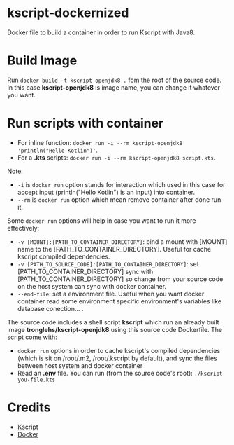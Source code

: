 # kscript-dockernized
Docker file to build a container in order to run Kscript with Java8.

# Build Image
Run `docker build -t kscript-openjdk8 .` fom the root of the source code. In this case **kscript-openjdk8** is image name, you can change it whatever you want.

# Run scripts with container
- For inline function: `docker run -i --rm kscript-openjdk8 'println("Hello Kotlin")'`.
- For a **.kts** scripts: `docker run -i --rm kscript-openjdk8 script.kts`.

Note: 
- `-i` is `docker run` option stands for interaction which used in this case for accept input (println("Hello Kotlin") is an input) into container.
- `--rm` is `docker run` option which mean remove container after done run it.
      
Some `docker run` options will help in case you want to run it more effectively: 
- `-v [MOUNT]:[PATH_TO_CONTAINER_DIRECTORY]`: bind a mount with [MOUNT] name to the [PATH_TO_CONTAINER_DIRECTORY]. Useful for cache kscript compiled dependencies.
- `-v [PATH_TO_SOURCE_CODE]:[PATH_TO_CONTAINER_DIRECTORY]`: set [PATH_TO_CONTAINER_DIRECTORY] sync with [PATH_TO_CONTAINER_DIRECTORY] so change from your source code on the host system can sync with docker container.
- `--end-file`: set a environment file. Useful when you want docker container read some environment specific environment's variables like database conection... .

The source code includes a shell script **kscript** which run an already built image **tronglehs/kscript-openjdk8** using this source code Dockerfile. The script come with: 
- `docker run` options in order to cache kscript's compiled dependencies (which is sit on /root/.m2, /root/.kscript by default), and sync the files between host system and docker container
- Read an **.env** file.
You can run (from the source code's root): `./kscript you-file.kts`

# Credits
- [Kscript](https://github.com/holgerbrandl/kscript#embed-kscript-installer-within-your-script)
- [Docker](https://docker.com)

